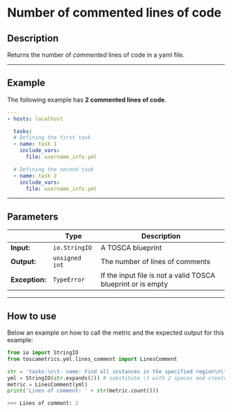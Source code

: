 # Number of commented lines of code

## Description

Returns the number of _commented_ lines of code in a yaml file.

---

## Example
The following example has **2 commented lines of code**. 

``` yaml
---
- hosts: localhost

  tasks:
  # Defining the first task
  - name: task 1
    include_vars:
      file: username_info.yml

  # Defining the second task
  - name: task 2
    include_vars:
      file: username_info.yml
```

---

## Parameters


|   | **Type** | **Description** |
|---|---|---|
**Input:**| `io.StringIO`| A TOSCA blueprint|
**Output:**| `unsigned int`| The number of lines of comments|
**Exception:**| `TypeError`| If the input file is not a valid TOSCA blueprint or is empty |


---

## How to use


Below an example on how to call the metric and the expected output for this example:

```python
from io import StringIO
from toscametrics.yml.lines_comment import LinesComment

str = 'tasks:\n\t- name: Find all instances in the specified region\n\t\tali_instance_facts ...' 
yml = StringIO(str.expands(2)) # substitute \t with 2 spaces and create the StringIO object
metric = LinesComment(yml)
print('Lines of comment: ' + str(metric.count()))

>>> Lines of comment: 2
```